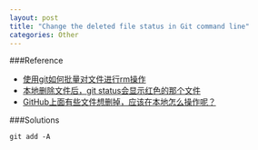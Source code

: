 ```yaml
---
layout: post
title: "Change the deleted file status in Git command line"
categories: Other
---
```


###Reference
 - [使用git如何批量对文件进行rm操作](http://segmentfault.com/q/1010000000095373)
 - [本地删除文件后，git status会显示红色的那个文件](http://segmentfault.com/q/1010000002951715)
 - [GitHub上面有些文件想删掉，应该在本地怎么操作呢？](http://www.douban.com/group/topic/32935166/)

###Solutions

```
git add -A
```